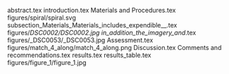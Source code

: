 abstract.tex
introduction.tex
Materials and Procedures.tex
figures/spiral/spiral.svg
subsection_Materials_Materials_includes_expendible__.tex
figures/_DSC0002/_DSC0002.jpg
in_addition_the_imagery_and__.tex
figures/_DSC0053/_DSC0053.jpg
Assessment.tex
figures/match_4_along/match_4_along.png
Discussion.tex
Comments and recommendations.tex
results.tex
results_table.tex
figures/figure_1/figure_1.jpg